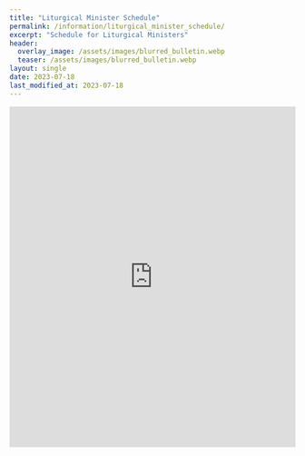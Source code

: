 ```yaml
---
title: "Liturgical Minister Schedule"
permalink: /information/liturgical_minister_schedule/
excerpt: "Schedule for Liturgical Ministers"
header:
  overlay_image: /assets/images/blurred_bulletin.webp
  teaser: /assets/images/blurred_bulletin.webp
layout: single
date: 2023-07-18
last_modified_at: 2023-07-18
---
```


<!-- Switch to dropbox from Google Drive-->
<iframe src="https://drive.google.com/embeddedfolderview?id=16uCIrHKy0HkKtUEv0ODGAKdepn_sDAIi#list" style="width:100%; height:600px; border:0;"></iframe>

